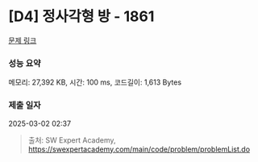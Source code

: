 # [D4] 정사각형 방 - 1861 

[문제 링크](https://swexpertacademy.com/main/code/problem/problemDetail.do?contestProbId=AV5LtJYKDzsDFAXc) 

### 성능 요약

메모리: 27,392 KB, 시간: 100 ms, 코드길이: 1,613 Bytes

### 제출 일자

2025-03-02 02:37



> 출처: SW Expert Academy, https://swexpertacademy.com/main/code/problem/problemList.do